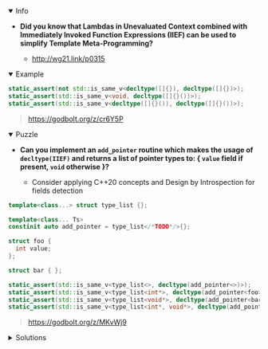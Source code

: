 <details open><summary>Info</summary><p>

* **Did you know that Lambdas in Unevaluated Context combined with Immediately Invoked Function Expressions (IIEF) can be used to simplify Template Meta-Programming?**

  * http://wg21.link/p0315

</p></details><details open><summary>Example</summary><p>

```cpp
static_assert(not std::is_same_v<decltype([]{}), decltype([]{})>);
static_assert(std::is_same_v<void, decltype([]{}())>);
static_assert(std::is_same_v<decltype([]{}()), decltype([]{}())>);
```

> https://godbolt.org/z/cr6Y5P

</p></details><details open><summary>Puzzle</summary><p>

* **Can you implement an `add_pointer` routine which makes the usage of `decltype(IIEF)` and returns a list of pointer types to: { `value` field if present, `void` otherwise }?**

  * Consider applying C++20 concepts and Design by Introspection for fields detection

```cpp
template<class...> struct type_list {};

template<class... Ts>
constinit auto add_pointer = type_list</*TODO*/>{};

struct foo {
  int value;
};

struct bar { };

static_assert(std::is_same_v<type_list<>, decltype(add_pointer<>)>);
static_assert(std::is_same_v<type_list<int*>, decltype(add_pointer<foo>)>);
static_assert(std::is_same_v<type_list<void*>, decltype(add_pointer<bar>)>);
static_assert(std::is_same_v<type_list<int*, void*>, decltype(add_pointer<foo, bar>)>);
```

> https://godbolt.org/z/MKvWj9

</p></details><details><summary>Solutions</summary><p>

</p></details>
